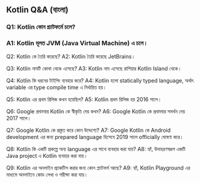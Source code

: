 ## Kotlin Q&A (বাংলা)

### Q1: Kotlin কোন প্ল্যাটফর্মে চলে?
### A1: Kotlin মূলত JVM (Java Virtual Machine) এ চলে।

Q2: Kotlin কে তৈরি করেছে?
A2: Kotlin তৈরি করেছে JetBrains।

Q3: Kotlin নামটি কোথা থেকে এসেছে?
A3: Kotlin নাম এসেছে রাশিয়ার Kotlin Island থেকে।

Q4: Kotlin কি ধরনের টাইপিং ব্যবহার করে?
A4: Kotlin হলো statically typed language, অর্থাৎ variable এর type compile time এ নির্ধারিত হয়।

Q5: Kotlin এর প্রথম রিলিজ কখন হয়েছিল?
A5: Kotlin প্রথম রিলিজ হয় 2016 সালে।

Q6: Google প্রথমবার Kotlin কে স্বীকৃতি দেয় কখন?
A6: Google Kotlin কে প্রথমবার সমর্থন দেয় 2017 সালে।

Q7: Google Kotlin কে প্রস্তুত করে কোন উদ্দেশ্যে?
A7: Google Kotlin কে Android development এর জন্য prepared language হিসেবে 2019 সালে officially ঘোষণা করে।

Q8: Kotlin কি একটি প্রকল্পে অন্য language এর সাথে ব্যবহার করা যায়?
A8: হ্যাঁ, উদাহরণস্বরূপ একটি Java project এ Kotlin ব্যবহার করা যায়।

Q9: Kotlin এর অনলাইন প্র্যাকটিস করার জন্য কোন প্ল্যাটফর্ম আছে?
A9: হ্যাঁ, Kotlin Playground এর মাধ্যমে অনলাইনে কোড লেখা ও পরীক্ষা করা যায়।

